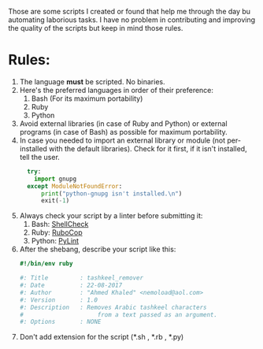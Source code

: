 ﻿Those are some scripts I created or found that help me through the day bu automating laborious tasks.
I have no problem in contributing and improving the quality of the scripts but keep in mind those rules.
# Rules:
1. The language **must** be scripted. No binaries.
2. Here's the preferred languages in order of their preference:
    1. Bash (For its maximum portability)
    2. Ruby 
    3. Python
 3. Avoid external libraries (in case of Ruby and Python) or external programs (in case of Bash) as possible for maximum portability.
 4. In case you needed to import an external library or module (not per-installed with the default libraries). Check for it first, if it isn't installed, tell the user.
     ```python
       try:
         import gnupg
       except ModuleNotFoundError:
           print("python-gnupg isn't installed.\n")
           exit(-1)
     ```
5. Always check your script by a linter before submitting it:
    1. Bash: [ShellCheck](https://github.com/koalaman/shellcheck)
    2. Ruby: [RuboCop](https://github.com/bbatsov/rubocop)
    3. Python: [PyLint](https://github.com/PyCQA/pylint) 
  6. After the shebang, describe your script like this:
      ```ruby
      #!/bin/env ruby
      
      #: Title         : tashkeel_remover
      #: Date          : 22-08-2017
      #: Author        : "Ahmed Khaled" <nemoload@aol.com>
      #: Version       : 1.0
      #: Description   : Removes Arabic tashkeel characters
      #                     from a text passed as an argument.
      #: Options       : NONE
      ```
6. Don't add extension for the script (*.sh , *.rb , *.py)